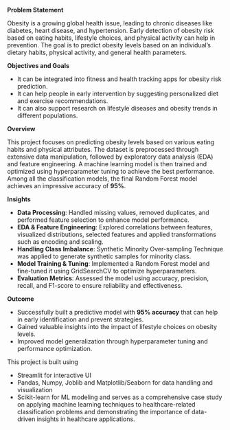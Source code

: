 **Problem Statement**

Obesity is a growing global health issue, leading to chronic diseases like diabetes, heart disease, and hypertension.
Early detection of obesity risk based on eating habits, lifestyle choices, and physical activity can help in prevention.
The goal is to predict obesity levels based on an individual’s dietary habits, physical activity, and general health parameters.


**Objectives and Goals**

- It can be integrated into fitness and health tracking apps for obesity risk prediction.
- It can help people in early intervention by suggesting personalized diet and exercise recommendations.
- It can also support research on lifestyle diseases and obesity trends in different populations.


**Overview** 

This project focuses on predicting obesity levels based on various eating habits and physical attributes. 
The dataset is preprocessed through extensive data manipulation, followed by exploratory data analysis (EDA) and feature engineering.
A machine learning model is then trained and optimized using hyperparameter tuning to achieve the best performance. 
Among all the classification models, the final Random Forest model achieves an impressive accuracy of **95%**.


**Insights**  

- **Data Processing**: Handled missing values, removed duplicates, and performed feature selection to enhance model performance.
- **EDA & Feature Engineering**: Explored correlations between features, visualized distributions, selected features and applied transformations such as encoding and scaling.
- **Handling Class Imbalance**: Synthetic Minority Over-sampling Technique was applied to generate synthetic samples for minority class.
- **Model Training & Tuning**: Implemented a Random Forest model and fine-tuned it using GridSearchCV to optimize hyperparameters.
- **Evaluation Metrics**: Assessed the model using accuracy, precision, recall, and F1-score to ensure reliability and effectiveness.


**Outcome** 

- Successfully built a predictive model with **95% accuracy** that can help in early identification and prevent strategies.
- Gained valuable insights into the impact of lifestyle choices on obesity levels.
- Improved model generalization through hyperparameter tuning and performance optimization.

This project is built using
- Streamlit for interactive UI
- Pandas, Numpy, Joblib and Matplotlib/Seaborn for data handling and visualization
- Scikit-learn for ML modeling and
serves as a comprehensive case study on applying machine learning techniques to healthcare-related classification problems and demonstrating the importance of data-driven insights in healthcare applications.

